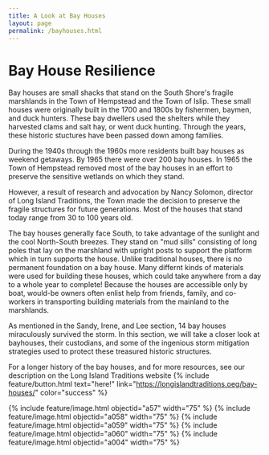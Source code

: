 ```yaml
---
title: A Look at Bay Houses
layout: page
permalink: /bayhouses.html
---
```

# Bay House Resilience
Bay houses are small shacks that stand on the South Shore's fragile marshlands in the Town of Hempstead and the Town of Islip. These small houses were originally built in the 1700 and 1800s by fishermen, baymen, and duck hunters. These bay dwellers used the shelters while they harvested clams and salt hay, or went duck hunting. Through the years, these historic stuctures have been passed down among families. 

During the 1940s through the 1960s more residents built bay houses as weekend getaways. By 1965 there were over 200 bay houses. In 1965 the Town of Hempstead removed most of the bay houses in an effort to preserve the sensitive wetlands on which they stand. 

However, a result of research and advocation by Nancy Solomon, director of Long Island Traditions, the Town made the decision to preserve the fragile structures for future generations. Most of the houses that stand today range from 30 to 100 years old. 

The bay houses generally face South, to take advantage of the sunlight and the cool North-South breezes. They stand on "mud sills" consisting of long poles that lay on the marshland with upright posts to support the platform which in turn supports the house. Unlike traditional houses, there is no permanent foundation on a bay house. Many differnt kinds of materials were used for building these houses, which could take anywhere from a day to a whole year to complete! Because the houses are accessible only by boat, would-be owners often enlist help from friends, family, and co-workers in transporting building materials from the mainland to the marshlands. 

 As mentioned in the Sandy, Irene, and Lee section, 14 bay houses miraculously survived the storm. In this section, we will take a closer look at bayhouses, their custodians, and some of the ingenious storm mitigation strategies used to protect these treasured historic structures. 

 For a longer history of the bay houses, and for more resources, see our description on the Long Island Traditions website {% include feature/button.html text="here!" link="https://longislandtraditions.oeg/bay-houses/" color="success" %}

 {% include feature/image.html objectid="a57" width="75" %}
 {% include feature/image.html objectid="a058" width="75" %}
 {% include feature/image.html objectid="a059" width="75" %}
 {% include feature/image.html objectid="a060" width="75" %}
 {% include feature/image.html objectid="a004" width="75" %}








